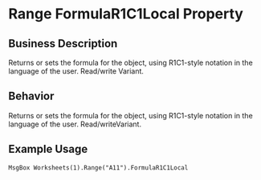 # Range FormulaR1C1Local Property

## Business Description
Returns or sets the formula for the object, using R1C1-style notation in the language of the user. Read/write Variant.

## Behavior
Returns or sets the formula for the object, using R1C1-style notation in the language of the user. Read/writeVariant.

## Example Usage
```vba
MsgBox Worksheets(1).Range("A11").FormulaR1C1Local
```